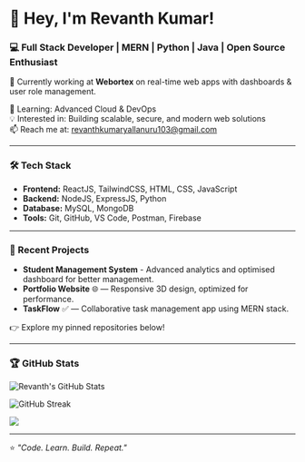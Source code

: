 # 👋 Hey, I'm Revanth Kumar!

### 💻 Full Stack Developer | MERN | Python | Java | Open Source Enthusiast

🚀 Currently working at **Webortex** on real-time web apps with dashboards & user role management.

🌱 Learning: Advanced Cloud & DevOps  
💡 Interested in: Building scalable, secure, and modern web solutions  
📫 Reach me at: revanthkumaryallanuru103@gmail.com

---

### 🛠️ Tech Stack
- **Frontend:** ReactJS, TailwindCSS, HTML, CSS, JavaScript  
- **Backend:** NodeJS, ExpressJS, Python  
- **Database:** MySQL, MongoDB  
- **Tools:** Git, GitHub, VS Code, Postman, Firebase

---

### 🧠 Recent Projects
- **Student Management System** - Advanced analytics and optimised dashboard for better management.  
- **Portfolio Website** 🌐 — Responsive 3D design, optimized for performance.  
- **TaskFlow** ✅ — Collaborative task management app using MERN stack.

👉 Explore my pinned repositories below!

---

### 🏆 GitHub Stats
![Revanth's GitHub Stats](https://github-readme-stats.vercel.app/api?username=RevanthKumarYallanuru&show_icons=true&theme=radical)

![GitHub Streak](https://streak-stats.demolab.com?user=RevanthKumarYallanuru&theme=radical&hide_border=false)


![](http://github-profile-summary-cards.vercel.app/api/cards/profile-details?username=RevanthKumarYallanuru&theme=radical)

---
⭐️ *"Code. Learn. Build. Repeat."*
